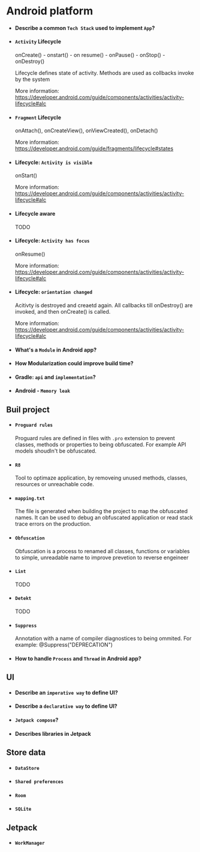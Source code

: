 # Android platform
- #### Describe a common `Tech Stack` used to implement `App`? 
- #### `Activity` Lifecycle
    onCreate() - onstart() - on resume() - onPause() - onStop() - onDestroy() 
    
    Lifecycle defines state of activity. Methods are used as collbacks invoke by the system

    More information: https://developer.android.com/guide/components/activities/activity-lifecycle#alc

- #### `Fragment` Lifecycle
    onAttach(), onCreateView(), onViewCreated(), onDetach()

    More information: https://developer.android.com/guide/fragments/lifecycle#states

- #### Lifecycle: `Activity is visible`
    onStart()

    More information: https://developer.android.com/guide/components/activities/activity-lifecycle#alc

- #### Lifecycle aware
    TODO

- #### Lifecycle: `Activity has focus`
    onResume()
    
    More information: https://developer.android.com/guide/components/activities/activity-lifecycle#alc 
    
- #### Lifecycle: `orientation changed`
    Acitivty is destroyed and creaetd again. All callbacks till onDestroy() are invoked, and then onCreate() is called.   

    More information: https://developer.android.com/guide/components/activities/activity-lifecycle#alc 

- #### What's a `Module` in Android app?
- #### How Modularization could improve build time?
- #### Gradle: `api` and `implementation`?
- #### Android - `Memory leak`


## Buil project
- #### `Proguard rules`
    Proguard rules are defined in files with `.pro` extension to prevent classes, methods or properties to being obfuscated. For example API models shoudln't be obfuscated. 

- #### `R8`
    Tool to optimaze application, by removeing unused methods, classes, resources or unreachable code.

- #### `mapping.txt`
    The file is generated when building the project to map the obfuscated names. It can be used to debug an obfuscated application or read stack trace errors on the production.  

- #### `Obfuscation`
    Obfuscation is a process to renamed all classes, functions or variables to simple, unreadable name to improve prevetion to reverse engeineer

- #### `Lint`
    TODO

- #### `Detekt`
    TODO

- #### `Suppress`
    Annotation with a name of compiler diagnostices to being ommited. For example: @Suppress("DEPRECATION")

- #### How to handle `Process` and `Thread` in Android app?

## UI
- #### Describe an `imperative way` to define UI?
- #### Describe a `declarative way` to define UI?
- #### `Jetpack compose`?
- #### Describes libraries in Jetpack

## Store data
- #### `DataStore`
- #### `Shared preferences`
- #### `Room`
- #### `SQLite`

## Jetpack
- #### `WorkManager`

